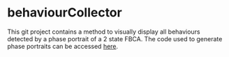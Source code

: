 # behaviourCollector
This git project contains a method to visually display all behaviours detected by a phase portrait of a 2 state FBCA. The code used to generate phase portraits can be accessed [here](https://github.com/mkreitze/mastersThesis).

